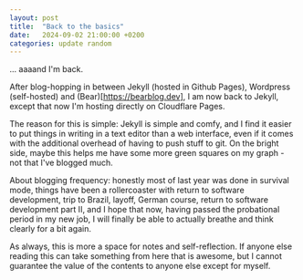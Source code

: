 ```yaml
---
layout: post
title:  "Back to the basics"
date:   2024-09-02 21:00:00 +0200
categories: update random
---
```


... aaaand I'm back.

After blog-hopping in between Jekyll (hosted in Github Pages), Wordpress (self-hosted) and (Bear)[https://bearblog.dev], I am now back to Jekyll, except that now I'm hosting directly on Cloudflare Pages.

The reason for this is simple: Jekyll is simple and comfy, and I find it easier to put things in writing in a text editor than a web interface, even if it comes with the additional overhead of having to push stuff to git. On the bright side, maybe this helps me have some more green squares on my graph - not that I've blogged much.

About blogging frequency: honestly most of last year was done in survival mode, things have been a rollercoaster with return to software development, trip to Brazil, layoff, German course, return to software development part II, and I hope that now, having passed the probational period in my new job, I will finally be able to actually breathe and think clearly for a bit again.

As always, this is more a space for notes and self-reflection. If anyone else reading this can take something from here that is awesome, but I cannot guarantee the value of the contents to anyone else except for myself.